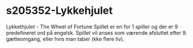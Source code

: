 # s205352-Lykkehjulet

Lykkethjulet - The Wheel of Fortune
Spillet er en for 1 spiller og der er 9 predefineret ord på engelsk.
Spillet vil anses som værende afsluttet efter 9. gætteomgang, eller hvis man taber (kke flere liv).
